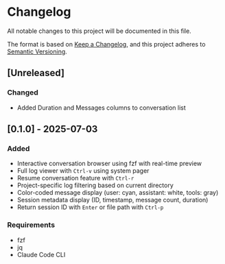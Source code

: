 # Changelog

All notable changes to this project will be documented in this file.

The format is based on [Keep a Changelog](https://keepachangelog.com/en/1.0.0/),
and this project adheres to [Semantic Versioning](https://semver.org/spec/v2.0.0.html).

## [Unreleased]

### Changed

- Added Duration and Messages columns to conversation list

## [0.1.0] - 2025-07-03

### Added

- Interactive conversation browser using fzf with real-time preview
- Full log viewer with `Ctrl-v` using system pager
- Resume conversation feature with `Ctrl-r`
- Project-specific log filtering based on current directory
- Color-coded message display (user: cyan, assistant: white, tools: gray)
- Session metadata display (ID, timestamp, message count, duration)
- Return session ID with `Enter` or file path with `Ctrl-p`

### Requirements

- fzf
- jq
- Claude Code CLI
